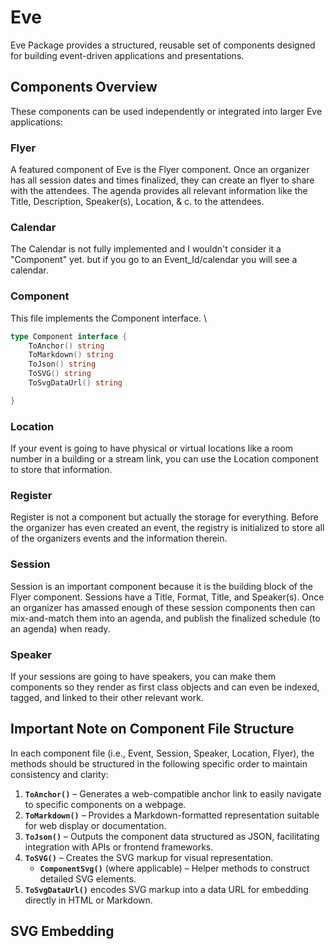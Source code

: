 # Eve

Eve Package provides a structured, reusable set of components designed for building event-driven applications and presentations.

## Components Overview

These components can be used independently or integrated into larger Eve applications:

### Flyer

A featured component of Eve is the Flyer component. Once an organizer has all session dates and times finalized, they can create an flyer to share with the attendees. The agenda provides all relevant information like the Title, Description, Speaker(s), Location, & c. to the attendees. 

### Calendar

The Calendar is not fully implemented and I wouldn't consider it a "Component" yet. but if you go to an Event\_Id/calendar you will see a calendar. 

### Component

This file implements the Component interface. \

```go
type Component interface {
    ToAnchor() string
    ToMarkdown() string
    ToJson() string
    ToSVG() string
    ToSvgDataUrl() string

}
```

### Location

If your event is going to have physical or virtual locations like a room number in a building or a stream link, you can use the Location component to store that information.&#x20;

### Register

Register is not a component but actually the storage for everything. Before the organizer has even created an event, the registry is initialized to store all of the organizers events and the information therein. 

### Session

Session is an important component because it is the building block of the Flyer component. Sessions have a Title, Format, Title, and Speaker(s). Once an organizer has amassed enough of these session components then can mix-and-match them into an agenda, and publish the finalized schedule (to an agenda) when ready. 

### Speaker

If your sessions are going to have speakers, you can make them components so they render as first class objects and can even be indexed, tagged, and linked to their other relevant work. 

## Important Note on Component File Structure

In each component file (i.e., Event, Session, Speaker, Location, Flyer), the methods should be structured in the following specific order to maintain consistency and clarity:

1. **`ToAnchor()`** – Generates a web-compatible anchor link to easily navigate to specific components on a webpage.
2. **`ToMarkdown()`** – Provides a Markdown-formatted representation suitable for web display or documentation.
3. **`ToJson()`** – Outputs the component data structured as JSON, facilitating integration with APIs or frontend frameworks.
4. **`ToSVG()`** – Creates the SVG markup for visual representation.
   - **`ComponentSvg()`** (where applicable) – Helper methods to construct detailed SVG elements.
5. **`ToSvgDataUrl()`** encodes SVG markup into a data URL for embedding directly in HTML or Markdown.

## SVG Embedding

